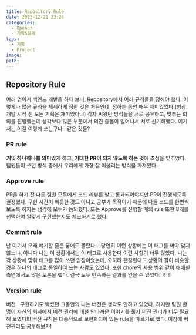 ```yaml
---
title: Repository Rule
date: 2023-12-21 23:28
categories:
  - Openur
  - 기획&설계
tags:
  - 기획
  - Project
image: 
path:
---
```


## Repository Rule
여러 명이서 백엔드 개발을 하다 보니, Repository에서 여러 규칙들을 정해야 했다. 이렇게나 많은 규칙을 세세하게 정한 것은 처음인데, 정하는 동안 매우 재미있었다.(항상 개발 시작 전 모든 기획은 재미있다..!)
각자 써왔던 방식들을 서로 공유하고, 맞추는 회의를 진행했는데 생각보다 많은 부분에서 의견 충돌이 일어나서 서로 신기해했다. 여기서는 이걸 이렇게 쓰는구나...같은 것들?

### PR rule
**커밋 하나하나를 의미있게** 하고, **거대한 PR이 되지 않도록 하는 것**에 초점을 맞추었다. 팀원들이 쓰던 방식 중에서 우리에게 가장 잘 어울리는 방식을 가져왔다.

### Approve rule
PR을 하기 전 다른 팀원 모두에게 코드 리뷰를 받고 통과되어야지만 PR이 진행되도록 결정했다. 구현 시간이 빠듯한 것도 아니고 공부가 목적이기 때문에 다들 코드를 한번씩 보도록 하자는 생각에 모두가 동의했다. 또는 Approve를 진행할 때의 rule 또한 8개를 선택하여 알맞게 구현했는지도 체크하기로 했다.

### Commit rule
난 여기서 오래 얘기할 줄은 꿈에도 몰랐다..!
당연히 이런 상황에는 이 태그를 써야 맞지 않느냐, 아니다 나는 이 상황에서는 이 태그로 사용한다 이런 사항이 너무 많았다. 나는 각 상황에 맞춰 태그를 많이 쓰던 입장이었는데, 오히려 헷갈린다고 상황의 결이 비슷할 경우 하나의 태그로 통일하여 쓰는 사람도 있었다. 또한 chore의 사용 범위 같이 애매한 측면에서도 많은 토론을 했다. 결국 모두 만족하는 결과를 얻을 수 있었다! ㅎㅎ

### Version rule
버전.. 구현하기도 빡셌던 그동안의 나는 버전은 생각도 안하고 있었다. 하지만 팀원 한명이 자신의 회사에서 버전 관리에 대한 안타까운 이야기를 풀자 버전 관리가 너무 필요해 보였다!!!
버전 규칙은 대중적으로 보편화되어 있는 rule을 따르기로 했다. 이참에 버전관리도 공부해보자!